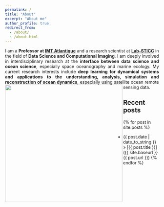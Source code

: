 ```yaml
---
permalink: /
title: "About"
excerpt: "About me"
author_profile: true
redirect_from: 
  - /about/
  - /about.html
---
```


<div style="text-align: justify"> I am a <strong>Professor at <a href="https://www.imt-atlantique.fr">IMT Atlantique</a></strong> and a research scientist at <strong><a href="https://www.lab-sticc.fr">Lab-STICC</a></strong> in the field of <strong>Data Science and Computational Imaging</strong>. I am deeply involved in interdisciplinary research at the <strong>interface between data science and ocean science</strong>, especially space oceanography and marine ecology. My current research interests include <strong>deep learning for dynamical systems and applications to the understanding, analysis, simulation and reconstruction of ocean dynamics</strong>, especially using satellite ocean remote sensing data. 
<img src="https://www.imt-atlantique.fr/sites/default/files/rfablet/anda.jpg" width="384" align ="left">
</div>


## Recent posts
{% for post in site.posts %}
   - {{ post.date | date_to_string }} » [{{ post.title }}]({{ site.baseurl }}{{ post.url }})
{% endfor %}


